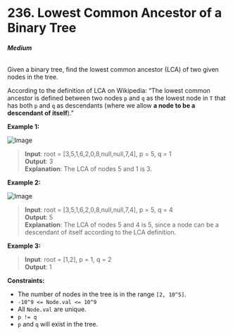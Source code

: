 # 236. Lowest Common Ancestor of a Binary Tree
###### **Medium**

Given a binary tree, find the lowest common ancestor (LCA) of two given nodes in the tree.

According to the definition of LCA on Wikipedia: “The lowest common ancestor is defined between two nodes `p` and `q` as the lowest node in `T` that has both `p` and `q` as descendants (where we allow **a node to be a descendant of itself**).”
 

**Example 1:**

![Image](https://assets.leetcode.com/uploads/2018/12/14/binarytree.png)
> **Input**: root = [3,5,1,6,2,0,8,null,null,7,4], p = 5, q = 1  
**Output**: 3  
**Explanation**: The LCA of nodes 5 and 1 is 3.  

**Example 2:**

![Image](https://assets.leetcode.com/uploads/2018/12/14/binarytree.png)
> **Input**: root = [3,5,1,6,2,0,8,null,null,7,4], p = 5, q = 4  
**Output**: 5  
**Explanation**: The LCA of nodes 5 and 4 is 5, since a node can be a descendant of itself according to the LCA definition.  

**Example 3:**

> **Input**: root = [1,2], p = 1, q = 2  
**Output**: 1  
 

**Constraints:**

- The number of nodes in the tree is in the range `[2, 10^5]`.
- `-10^9 <= Node.val <= 10^9`
- All `Node.val` are unique.
- `p != q`
- `p` and `q` will exist in the tree.
